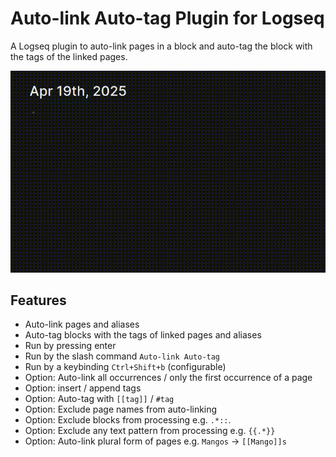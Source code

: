 # Auto-link Auto-tag Plugin for Logseq
A Logseq plugin to auto-link pages in a block and auto-tag the block with the tags of the linked pages.

![Demo](demo.gif)

## Features
- Auto-link pages and aliases
- Auto-tag blocks with the tags of linked pages and aliases
- Run by pressing enter
- Run by the slash command `Auto-link Auto-tag`
- Run by a keybinding `Ctrl+Shift+b` (configurable)
- Option: Auto-link all occurrences / only the first occurrence of a page
- Option: insert / append tags
- Option: Auto-tag with `[[tag]]` / `#tag`
- Option: Exclude page names from auto-linking
- Option: Exclude blocks from processing e.g. `.*::`.
- Option: Exclude any text pattern from processing e.g. `{{.*}}`
- Option: Auto-link plural form of pages e.g. `Mangos` -> `[[Mango]]s`

